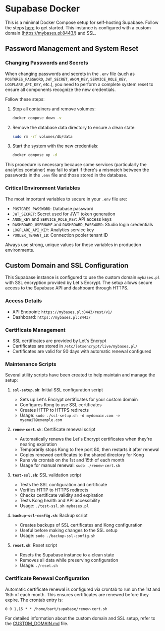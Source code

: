 # Supabase Docker

This is a minimal Docker Compose setup for self-hosting Supabase. Follow the steps [here](https://supabase.com/docs/guides/hosting/docker) to get started. This instance is configured with a custom domain (https://mybases.pl:8443/) and SSL.

## Password Management and System Reset

### Changing Passwords and Secrets

When changing passwords and secrets in the `.env` file (such as `POSTGRES_PASSWORD`, `JWT_SECRET`, `ANON_KEY`, `SERVICE_ROLE_KEY`, `LOGFLARE_API_KEY`, etc.), you need to perform a complete system reset to ensure all components recognize the new credentials.

Follow these steps:

1. Stop all containers and remove volumes:
   ```bash
   docker compose down -v
   ```

2. Remove the database data directory to ensure a clean state:
   ```bash
   sudo rm -rf volumes/db/data
   ```

3. Start the system with the new credentials:
   ```bash
   docker compose up -d
   ```

This procedure is necessary because some services (particularly the analytics container) may fail to start if there's a mismatch between the passwords in the `.env` file and those stored in the database.

### Critical Environment Variables

The most important variables to secure in your `.env` file are:

- `POSTGRES_PASSWORD`: Database password
- `JWT_SECRET`: Secret used for JWT token generation
- `ANON_KEY` and `SERVICE_ROLE_KEY`: API access keys
- `DASHBOARD_USERNAME` and `DASHBOARD_PASSWORD`: Studio login credentials
- `LOGFLARE_API_KEY`: Analytics service key
- `POOLER_TENANT_ID`: Connection pooler tenant ID

Always use strong, unique values for these variables in production environments.

## Custom Domain and SSL Configuration

This Supabase instance is configured to use the custom domain `mybases.pl` with SSL encryption provided by Let's Encrypt. The setup allows secure access to the Supabase API and dashboard through HTTPS.

### Access Details

- API Endpoint: `https://mybases.pl:8443/rest/v1/`
- Dashboard: `https://mybases.pl:8443/`

### Certificate Management

- SSL certificates are provided by Let's Encrypt
- Certificates are stored in `/etc/letsencrypt/live/mybases.pl/`
- Certificates are valid for 90 days with automatic renewal configured

### Maintenance Scripts

Several utility scripts have been created to help maintain and manage the setup:

1. **`ssl-setup.sh`**: Initial SSL configuration script
   - Sets up Let's Encrypt certificates for your custom domain
   - Configures Kong to use SSL certificates
   - Creates HTTP to HTTPS redirects
   - Usage: `sudo ./ssl-setup.sh -d mydomain.com -e myemail@example.com`

2. **`renew-cert.sh`**: Certificate renewal script
   - Automatically renews the Let's Encrypt certificates when they're nearing expiration
   - Temporarily stops Kong to free port 80, then restarts it after renewal
   - Copies renewed certificates to the shared directory for Kong
   - Runs via crontab on the 1st and 15th of each month
   - Usage for manual renewal: `sudo ./renew-cert.sh`

3. **`test-ssl.sh`**: SSL validation script
   - Tests the SSL configuration and certificate
   - Verifies HTTP to HTTPS redirects
   - Checks certificate validity and expiration
   - Tests Kong health and API accessibility
   - Usage: `./test-ssl.sh mybases.pl`

4. **`backup-ssl-config.sh`**: Backup script
   - Creates backups of SSL certificates and Kong configuration
   - Useful before making changes to the SSL setup
   - Usage: `sudo ./backup-ssl-config.sh`

5. **`reset.sh`**: Reset script
   - Resets the Supabase instance to a clean state
   - Removes all data while preserving configuration
   - Usage: `./reset.sh`

### Certificate Renewal Configuration

Automatic certificate renewal is configured via crontab to run on the 1st and 15th of each month. This ensures certificates are renewed before they expire. The crontab entry is:

```
0 0 1,15 * * /home/bart/supabase/renew-cert.sh
```

For detailed information about the custom domain and SSL setup, refer to the [CUSTOM_DOMAIN.md](CUSTOM_DOMAIN.md) file.
